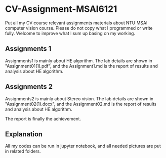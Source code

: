 # CV-Assignment-MSAI6121

Put all my CV course relevant assignments materials about NTU MSAI computer vision course. Please do not copy what I programmed or write fully. Welcome to improve what I sum up basing on my working.

## Assignments 1

Assignments1 is mainly about HE algorithm. The lab details are shown in "Assignment01(1).pdf", and the Assignment1.md is the report of results and analysis about HE algorithm. 

## Assignments 2

Assignments2 is mainly about Stereo vision. The lab details are shown in "Assignment02(1).docx", and the Assignment02.md is the report of results and analysis about HE algorithm.

The report is finally the achievement.

## Explanation

All my codes can be run in jupyter notebook, and all needed pictures are put in related folders.

